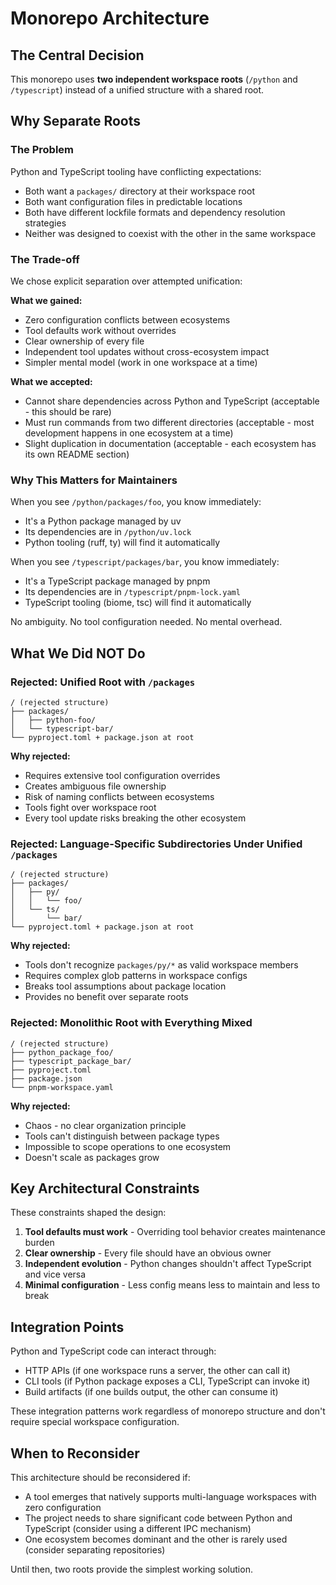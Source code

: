# Monorepo Architecture

## The Central Decision

This monorepo uses **two independent workspace roots** (`/python` and `/typescript`) instead of a unified structure with a shared root.

## Why Separate Roots

### The Problem
Python and TypeScript tooling have conflicting expectations:
- Both want a `packages/` directory at their workspace root
- Both want configuration files in predictable locations
- Both have different lockfile formats and dependency resolution strategies
- Neither was designed to coexist with the other in the same workspace

### The Trade-off
We chose explicit separation over attempted unification:

**What we gained:**
- Zero configuration conflicts between ecosystems
- Tool defaults work without overrides
- Clear ownership of every file
- Independent tool updates without cross-ecosystem impact
- Simpler mental model (work in one workspace at a time)

**What we accepted:**
- Cannot share dependencies across Python and TypeScript (acceptable - this should be rare)
- Must run commands from two different directories (acceptable - most development happens in one ecosystem at a time)
- Slight duplication in documentation (acceptable - each ecosystem has its own README section)

### Why This Matters for Maintainers

When you see `/python/packages/foo`, you know immediately:
- It's a Python package managed by uv
- Its dependencies are in `/python/uv.lock`
- Python tooling (ruff, ty) will find it automatically

When you see `/typescript/packages/bar`, you know immediately:
- It's a TypeScript package managed by pnpm
- Its dependencies are in `/typescript/pnpm-lock.yaml`
- TypeScript tooling (biome, tsc) will find it automatically

No ambiguity. No tool configuration needed. No mental overhead.

## What We Did NOT Do

### Rejected: Unified Root with `/packages`
```
/ (rejected structure)
├── packages/
│   ├── python-foo/
│   └── typescript-bar/
└── pyproject.toml + package.json at root
```

**Why rejected:**
- Requires extensive tool configuration overrides
- Creates ambiguous file ownership
- Risk of naming conflicts between ecosystems
- Tools fight over workspace root
- Every tool update risks breaking the other ecosystem

### Rejected: Language-Specific Subdirectories Under Unified `/packages`
```
/ (rejected structure)
├── packages/
│   ├── py/
│   │   └── foo/
│   └── ts/
│       └── bar/
└── pyproject.toml + package.json at root
```

**Why rejected:**
- Tools don't recognize `packages/py/*` as valid workspace members
- Requires complex glob patterns in workspace configs
- Breaks tool assumptions about package location
- Provides no benefit over separate roots

### Rejected: Monolithic Root with Everything Mixed
```
/ (rejected structure)
├── python_package_foo/
├── typescript_package_bar/
├── pyproject.toml
├── package.json
└── pnpm-workspace.yaml
```

**Why rejected:**
- Chaos - no clear organization principle
- Tools can't distinguish between package types
- Impossible to scope operations to one ecosystem
- Doesn't scale as packages grow

## Key Architectural Constraints

These constraints shaped the design:

1. **Tool defaults must work** - Overriding tool behavior creates maintenance burden
2. **Clear ownership** - Every file should have an obvious owner
3. **Independent evolution** - Python changes shouldn't affect TypeScript and vice versa
4. **Minimal configuration** - Less config means less to maintain and less to break

## Integration Points

Python and TypeScript code can interact through:
- HTTP APIs (if one workspace runs a server, the other can call it)
- CLI tools (if Python package exposes a CLI, TypeScript can invoke it)
- Build artifacts (if one builds output, the other can consume it)

These integration patterns work regardless of monorepo structure and don't require special workspace configuration.

## When to Reconsider

This architecture should be reconsidered if:
- A tool emerges that natively supports multi-language workspaces with zero configuration
- The project needs to share significant code between Python and TypeScript (consider using a different IPC mechanism)
- One ecosystem becomes dominant and the other is rarely used (consider separating repositories)

Until then, two roots provide the simplest working solution.
